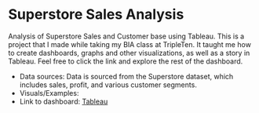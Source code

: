 # Superstore Sales Analysis
Analysis of Superstore Sales and Customer base using Tableau.
This is a project that I made while taking my BIA class at TripleTen. It taught me how to create dashboards, graphs and other visualizations, as well as a story in Tableau.
Feel free to click the link and explore the rest of the dashboard.
- Data sources: Data is sourced from the Superstore dataset, which includes sales, profit, and various customer segments.
- Visuals/Examples: 
- Link to dashboard: [Tableau](https://public.tableau.com/views/Project4SuperStore_17387012532850/ProfitsLosses?:language=en-US&:sid=&:redirect=auth&:display_count=n&:origin=viz_share_link)
